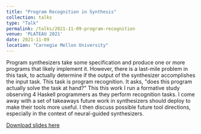 ```yaml
---
title: "Program Recognition in Synthesis"
collection: talks
type: "Talk"
permalink: /talks/2021-11-09-program-recognition
venue: 'PLATEAU 2021'
date: 2021-11-09
location: "Carnegie Mellon University"
---
```



Program synthesizers take some specification and produce one or more programs that likely implement it.
However, there is a last-mile problem in this task, to actually determine if the output of the synthesizer accomplishes the input task.
This task is program recognition.
It asks, "does this program actually solve the task at hand?"
This this work I run a formative study observing 4 Haskell programmers as they perform recognition tasks. I come away with a set of takeaways future work in synthesizers should deploy to make their tools more useful. I then discuss possible future tool directions, especially in the context of neural-guided synthesizers.

[Download slides here]({{site.baseurl}}/files/program-recognition-slides-plateau-2021.pdf)
